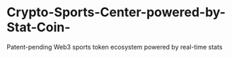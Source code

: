 # Crypto-Sports-Center-powered-by-Stat-Coin-
Patent-pending Web3 sports token ecosystem powered by real-time stats
